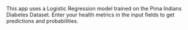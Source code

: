 This app uses a Logistic Regression model trained on the Pima Indians Diabetes Dataset. Enter your health metrics in the input fields to get predictions and probabilities.

